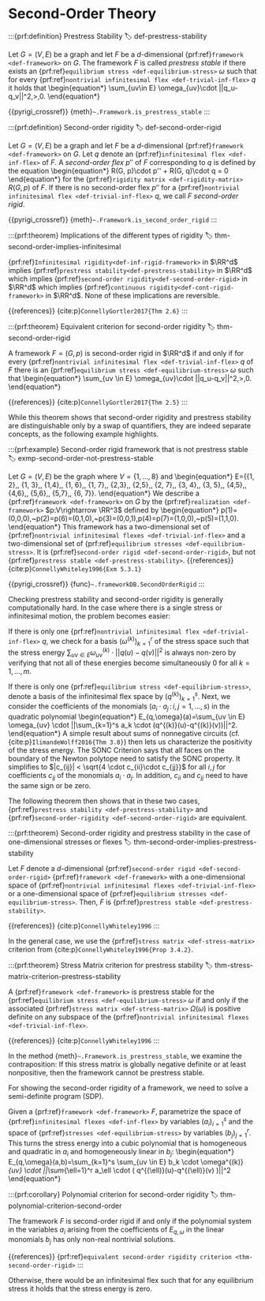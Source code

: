 # Second-Order Theory

:::{prf:definition} Prestress Stability
:label: def-prestress-stability

Let $G=(V,E)$ be a graph and let $F$ be a 
$d$-dimensional {prf:ref}`framework <def-framework>` on $G$. The framework $F$ is called 
_prestress stable_ if there exists an {prf:ref}`equilibrium stress <def-equilibrium-stress>` 
$\omega$ such that for every {prf:ref}`nontrivial infinitesimal flex <def-trivial-inf-flex>` $q$ 
it holds that
\begin{equation*}
    \sum_{uv\in E} \omega_{uv}\cdot ||q_u-q_v||^2\,>\,0.
\end{equation*} 

{{pyrigi_crossref}} {meth}`~.Framework.is_prestress_stable`
:::


:::{prf:definition} Second-order rigidity
:label: def-second-order-rigid

Let $G=(V,E)$ be a graph and let $F$ be a $d$-dimensional 
{prf:ref}`framework <def-framework>` on $G$. Let $q$ denote an 
{prf:ref}`infinitesimal flex <def-inf-flex>` of $F$. A _second-order flex_ $p''$ 
of $F$ corresponding to $q$ is defined by the equation
\begin{equation*}
    R(G, p)\cdot p'' + R(G, q)\cdot q = 0
\end{equation*} 
for the {prf:ref}`rigidity matrix <def-rigidity-matrix>` $R(G, p)$ of $F$. 
If there is no second-order flex $p''$ for a 
{prf:ref}`nontrivial infinitesimal flex <def-trivial-inf-flex>` $q$, we 
call $F$ _second-order rigid_.

{{pyrigi_crossref}} {meth}`~.Framework.is_second_order_rigid`
:::

:::{prf:theorem} Implications of the different types of rigidity
:label: thm-second-order-implies-infinitesimal

{prf:ref}`Infinitesimal rigidity<def-inf-rigid-framework>` in $\RR^d$ implies 
{prf:ref}`prestress stability<def-prestress-stability>` in $\RR^d$ which implies 
{prf:ref}`second-order rigidity<def-second-order-rigid>` in $\RR^d$ which implies 
{prf:ref}`continuous rigidity<def-cont-rigid-framework>` in $\RR^d$. 
None of these implications are reversible.

{{references}} {cite:p}`ConnellyGortler2017{Thm 2.6}`
:::

:::{prf:theorem} Equivalent criterion for second-order rigidity 
:label: thm-second-order-rigid

A framework $F=(G,p)$ is second-order rigid in $\RR^d$ if and only if for every 
{prf:ref}`nontrivial infinitesimal flex <def-trivial-inf-flex>` $q$ of $F$ there
 is an {prf:ref}`equilibrium stress <def-equilibrium-stress>` $\omega$ such that 
\begin{equation*}
    \sum_{uv \in E} \omega_{uv}\cdot ||q_u-q_v||^2\,>\,0.
\end{equation*} 

{{references}} {cite:p}`ConnellyGortler2017{Thm 2.5}`
:::

While this theorem shows that second-order rigidity and prestress stability are distinguishable only
by a swap of quantifiers, they are indeed separate concepts, as the following example highlights.

:::{prf:example} Second-order rigid framework that is not prestress stable
:label: exmp-second-order-not-prestress-stable

Let $G = (V, E)$ be the graph where $V = \{1, \dots, 8\}$ and
\begin{equation*}
    E=\{\{1, 2\},\, \{1, 3\},\, \{1,4\},\, \{1, 6\},\, \{1, 7\},\,
    \{2,3\},\, \{2,5\},\, \{2, 7\},\, \{3, 4\},\, \{3, 5\},\,
    \{4,5\},\, \{4,6\},\,
    \{5,6\},\, \{5,7\},\,
    \{6, 7\}\}.
\end{equation*}
We describe a {prf:ref}`framework <def-framework>` on $G$ by the {prf:ref}`realization <def-framework>` $p:V\rightarrow \RR^3$ defined by
\begin{equation*}
    p(1)=(0,0,0),~p(2)=p(6)=(0,1,0),~p(3)=(0,0,1),p(4)=p(7)=(1,0,0),~p(5)=(1,1,0).
\end{equation*}
This framework has a two-dimensional set of {prf:ref}`nontrivial infinitesimal flexes <def-trivial-inf-flex>`
and a two-dimensional set of {prf:ref}`equilibrium stresses <def-equilibrium-stress>`.
It is {prf:ref}`second-order rigid <def-second-order-rigid>`,
but not {prf:ref}`prestress stable <def-prestress-stability>`.
{{references}} {cite:p}`ConnellyWhiteley1996{Exm 5.3.1}`

{{pyrigi_crossref}} {func}`~.frameworkDB.SecondOrderRigid`
:::

Checking prestress stability and second-order rigidity is generally computationally hard. In the case where
there is a single stress or infinitesimal motion, the problem becomes easier:

If there is only one {prf:ref}`nontrivial infinitesimal flex <def-trivial-inf-flex>` $q$, we check for a basis
$(\omega^{(k)})_{k=1}^r$ of the stress space such that the stress energy
$\sum_{uv \in E} \omega^{(k)}_{uv} \cdot ||q(u)-q(v)||^2$
is always non-zero by verifying that not all of these energies
become simultaneously 0 for all $k=1,\dots,m$.

If there is only one {prf:ref}`equilibrium stress <def-equilibrium-stress>`, denote a basis of the infinitesimal flex
space by $(q^{(k)})_{k=1}^s$. Next, we consider the coefficients
of the monomials $({a_i}\cdot{a_j} \,:\, i,j=1,\dots,s)$ in the quadratic polynomial
\begin{equation*}
    E_{q,\omega}(a)=\sum_{uv \in E} \omega_{uv} \cdot ||\sum_{k=1}^s a_k \cdot (q^{(k)}(u)-q^{(k)}(v))||^2.
\end{equation*}
A simple result about sums of nonnegative circuits (cf. {cite:p}`IlimandeWolff2016{Thm 3.8}`)
then lets us characterize the positivity of the stress energy. 
The SONC Criterion says that all faces on the boundary of the
Newton polytope need to satisfy the SONC property. It simplifies to
$|c_{ij}| < \sqrt{4 \cdot c_{ii}\cdot  c_{jj}}$ for all $i,j$ for coefficients $c_{ij}$
of the monomials ${a_i}\cdot{a_j}$. In addition, $c_{ii}$ and $c_{jj}$ need
to have the same sign or be zero.

The following theorem then shows that in these two cases, {prf:ref}`prestress stability <def-prestress-stability>`
and {prf:ref}`second-order-rigidity <def-second-order-rigid>` are equivalent.

:::{prf:theorem} Second-order rigidity and prestress stability in the case of one-dimensional stresses or flexes
:label: thm-second-order-implies-prestress-stability

Let $F$ denote a $d$-dimensional {prf:ref}`second-order rigid <def-second-order-rigid>` 
{prf:ref}`framework <def-framework>` with a one-dimensional space of 
{prf:ref}`nontrivial infinitesimal flexes <def-trivial-inf-flex>` or a one-dimensional space 
of {prf:ref}`equilibrium stresses <def-equilibrium-stress>`. Then, $F$ is 
{prf:ref}`prestress stable <def-prestress-stability>`.

{{references}} {cite:p}`ConnellyWhiteley1996`
:::

In the general case, we use the {prf:ref}`stress matrix <def-stress-matrix>` criterion from
{cite:p}`ConnellyWhiteley1996{Prop 3.4.2}`.

:::{prf:theorem} Stress Matrix criterion for prestress stability
:label: thm-stress-matrix-criterion-prestress-stability

A {prf:ref}`framework <def-framework>` is prestress stable for the {prf:ref}`equilibrium stress <def-equilibrium-stress>`
$\omega$ if and only if the associated {prf:ref}`stress matrix <def-stress-matrix>` $\Omega(\omega)$ is positive definite on any subspace of the
{prf:ref}`nontrivial infinitesimal flexes <def-trivial-inf-flex>`.

{{references}} {cite:p}`ConnellyWhiteley1996`
:::


In the method {meth}`~.Framework.is_prestress_stable`,
we examine the contraposition: If this stress matrix is globally negative
definite or at least nonpositive, then the framework cannot be prestress stable.

For showing the second-order rigidity of a framework, we need
to solve a semi-definite program (SDP). 


Given a {prf:ref}`framework <def-framework>` $F$, parametrize the space
of {prf:ref}`infinitesimal flexes <def-inf-flex>` by variables $(a_{i})_{i=1}^s$
and the space of {prf:ref}`stresses <def-equilibrium-stress>` by variables
$(b_{j})_{j=1}^r$. This turns the stress energy into a cubic polynomial that is homogeneous
and quadratic in $a_i$ and homogeneously linear in $b_j$:
\begin{equation*}
    E_{q,\omega}(a,b)=\sum_{k=1}^s \sum_{uv \in E} b_k \cdot \omega^{(k)}_{uv} \cdot ||\sum_{\ell=1}^r a_\ell \cdot ( q^{(\ell)}(u)-q^{(\ell)}(v) )||^2
\end{equation*}

:::{prf:corollary} Polynomial criterion for second-order rigidity
:label: thm-polynomial-criterion-second-order

The framework $F$ is second-order rigid if and only if the polynomial system
in the variables $a_i$ arising from the coefficients of $E_{q,\omega}$ in
the linear monomials $b_j$ has only non-real nontrivial solutions.

{{references}} {prf:ref}`equivalent second-order rigidity criterion <thm-second-order-rigid>`
:::

Otherwise, there would be an infinitesimal
flex such that for any equilibrium stress it holds that the stress energy
is zero. 
